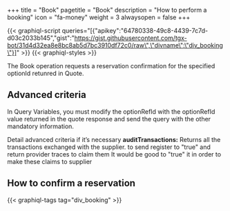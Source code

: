+++
title = "Book"
pagetitle = "Book"
description = "How to perform a booking"
icon = "fa-money"
weight = 3
alwaysopen = false
+++

{{< graphiql-script queries="[{\"apikey\":\"64780338-49c8-4439-7c7d-d03c2033b145\",\"gist\":\"https://gist.githubusercontent.com/tgx-bot/31d4d32ea8e8bc8ab5d7bc3910df72c0/raw\",\"divname\":\"div_booking\"}]" >}}
{{< graphiql-styles >}}

The Book operation requests a reservation confirmation for the specified optionId retunred in Quote.

## Advanced criteria

In Query Variables, you must modify the optionRefId with the optionRefId value returned in the quote response and send the query with the other mandatory information.


Detail advanced criteria if it’s necessary
**auditTransactions:** Returns all the transactions exchanged with the supplier.
to send register to "true" and return provider traces to claim them
It would be good to "true" it in order to make these claims to supplier

## How to confirm a reservation

{{< graphiql-tags tag="div_booking" >}}
